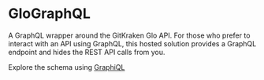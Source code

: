 # GloGraphQL

A GraphQL wrapper around the GitKraken Glo API. For those who prefer to interact with an API using GraphQL, this hosted solution provides a GraphQL endpoint and hides the REST API calls from you.

Explore the schema using [GraphiQL](https://glo-graphql.now.sh/graphql)
